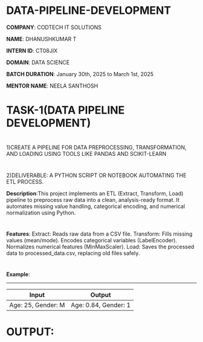 # DATA-PIPELINE-DEVELOPMENT

**COMPANY**: CODTECH IT SOLUTIONS

**NAME**: DHANUSHKUMAR T

**INTERN ID**: CT08JIX

**DOMAIN**: DATA SCIENCE

**BATCH DURATION**: January 30th, 2025 to March 1st, 2025

**MENTOR NAME**: NEELA SANTHOSH

# TASK-1(DATA PIPELINE DEVELOPMENT)
#
  1)CREATE A PIPELINE FOR DATA PREPROCESSING, TRANSFORMATION, AND LOADING USING TOOLS LIKE PANDAS AND SCIKIT-LEARN
  #
  
  2)DELIVERABLE: A PYTHON SCRIPT OR NOTEBOOK AUTOMATING THE ETL PROCESS.

  **Description**:This project implements an ETL (Extract, Transform, Load) pipeline to preprocess raw data into a clean, analysis-ready format. It automates missing value handling, categorical encoding, and numerical normalization using Python.
  #
  **Features**: Extract: Reads raw data from a CSV file.
                Transform:
                     Fills missing values (mean/mode).
                     Encodes categorical variables (LabelEncoder).
                     Normalizes numerical features (MinMaxScaler).
                Load: Saves the processed data to processed_data.csv, replacing old files safely.
  #
                
  **Example**:
  __________________________________________
  |       Input	      |              Output|
  |-------------------|--------------------|
  |Age: 25, Gender: M |Age: 0.84, Gender: 1|

  # OUTPUT:
  
